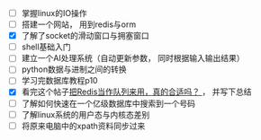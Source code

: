 - [ ] 掌握linux的IO操作
- [ ] 搭建一个网站， 用到redis与orm
- [x] 了解了socket的滑动窗口与拥塞窗口
- [ ] shell基础入门
- [ ] 建立一个AI处理系统（自动更新参数， 同时根据输入输出结果）
- [ ] python数据与进制之间的转换
- [ ] 学习完数据库教程p10
- [x] 看完这个帖子[把Redis当作队列来用，真的合适吗？ ](https://mp.weixin.qq.com/s/-rHlfVsmrKrouvJh2YnxbA)， 并写下总结
- [ ] 了解如何快速在一个亿级数据库中搜索到一个号码
- [ ] 了解linux系统的用户态与内核态差别
- [ ] 将原来电脑中的xpath资料同步过来